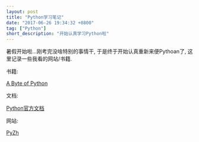 ```yaml
---
layout: post
title: "Python学习笔记"
date: "2017-06-26 19:34:32 +0800"
tag: ["Python"]
short_description: "开始认真学习Python啦"
---
```


暑假开始啦...刚考完没啥特别的事情干, 于是终于开始认真重新来便Pythoan了, 这里记录一些我看的网站/书籍.

书籍:

[A Byte of Python](https://python.swaroopch.com/)

文档:

[Python官方文档](https://docs.python.org)

网站:

[PyZh](http://pyzh.readthedocs.io/en/latest/)